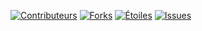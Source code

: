 [![Contributeurs][contributors-shield]][contributors-url]
[![Forks][forks-shield]][forks-url]
[![Étoiles][stars-shield]][stars-url]
[![Issues][issues-shield]][issues-url]

[contributors-shield]: https://img.shields.io/github/contributors/othneildrew/Best-README-Template.svg?style=for-the-badge&logo=github
[contributors-url]: https://github.com/Nyfos/KoroiBotCommunity/graphs/contributors
[forks-shield]: https://img.shields.io/github/forks/Nyfos/KoroiBotCommunity.svg?style=for-the-badge&logo=github
[forks-url]: https://github.com/Nyfos/KoroiBotCommunity/network/members
[stars-shield]: https://img.shields.io/github/stars/Nyfos/KoroiBotCommunity.svg?style=for-the-badge&logo=github
[stars-url]: https://github.com/Nyfos/KoroiBotCommunity/stargazers
[issues-shield]: https://img.shields.io/github/issues/Nyfos/KoroiBotCommunity.svg?style=for-the-badge&logo=github
[issues-url]: https://github.com/Nyfos/KoroiBotCommunity/issues
